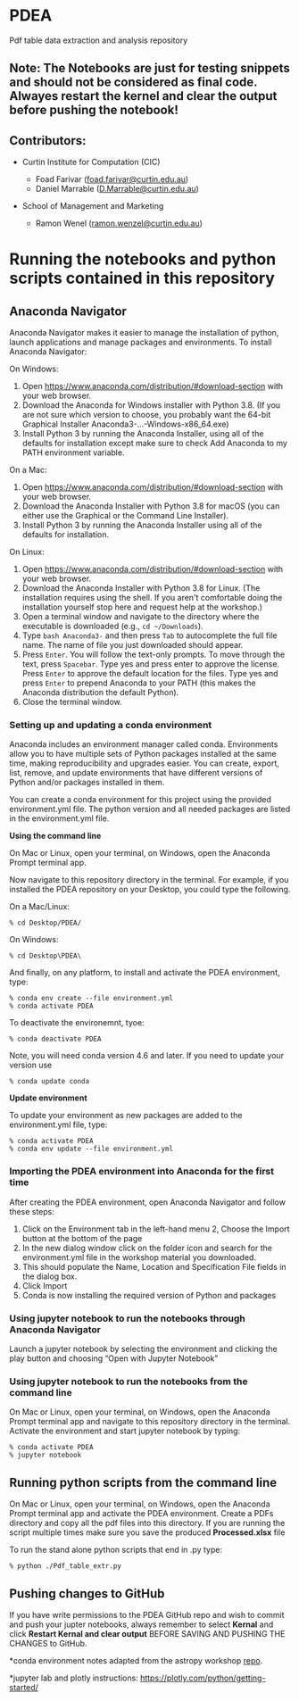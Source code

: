 # PDEA
Pdf table data extraction and analysis repository

## Note: The Notebooks are just for testing snippets and should not be considered as final code. Alwayes restart the kernel and clear the output before pushing the notebook! 

## Contributors:
* Curtin Institute for Computation (CIC)
  * Foad Farivar (foad.farivar@curtin.edu.au)
  * Daniel Marrable (D.Marrable@curtin.edu.au)
 
* School of Management and Marketing 
  * Ramon Wenel (ramon.wenzel@curtin.edu.au)

# Running the notebooks and python scripts contained in this repository
## Anaconda Navigator
Anaconda Navigator makes it easier to manage the installation of python, launch applications and manage packages and environments. To install Anaconda Navigator:

On Windows:
1. Open https://www.anaconda.com/distribution/#download-section with your web browser.
2. Download the Anaconda for Windows installer with Python 3.8. (If you are not sure which version to choose, you probably want the 64-bit Graphical Installer Anaconda3-...-Windows-x86_64.exe)
3. Install Python 3 by running the Anaconda Installer, using all of the defaults for installation except make sure to check Add Anaconda to my PATH environment variable.

On a Mac:
1. Open https://www.anaconda.com/distribution/#download-section with your web browser.
2. Download the Anaconda Installer with Python 3.8 for macOS (you can either use the Graphical or the Command Line Installer).
3. Install Python 3 by running the Anaconda Installer using all of the defaults for installation.

On Linux:
1. Open https://www.anaconda.com/distribution/#download-section with your web browser.
2. Download the Anaconda Installer with Python 3.8 for Linux.
(The installation requires using the shell. If you aren't comfortable doing the installation yourself stop here and request help at the workshop.)
3. Open a terminal window and navigate to the directory where the executable is downloaded (e.g., `cd ~/Downloads`).
4. Type
```bash Anaconda3-```
and then press ```Tab``` to autocomplete the full file name. The name of file you just downloaded should appear.
5. Press ```Enter```. You will follow the text-only prompts. To move through the text, press ```Spacebar```. Type yes and press enter to approve the license. Press ```Enter``` to approve the default location for the files. Type yes and press ```Enter``` to prepend Anaconda to your PATH (this makes the Anaconda distribution the default Python).
6. Close the terminal window.

### Setting up and updating a conda environment

Anaconda includes an environment manager called conda. Environments allow you to have multiple sets of Python packages installed at the same time, making reproducibility and upgrades easier. You can create, export, list, remove, and update environments that have different versions of Python and/or packages installed in them.

You can create a conda environment for this project using the provided environment.yml file. The python version and all needed packages are listed in the environment.yml file.

**Using the command line**

On Mac or Linux, open your terminal, on Windows, open the Anaconda Prompt terminal app.

Now navigate to this repository directory in the terminal. For example, if you installed the PDEA repository on your Desktop, you could type the following.

On a Mac/Linux:
```
% cd Desktop/PDEA/
```
On Windows:
```
% cd Desktop\PDEA\
```
And finally, on any platform, to install and activate the PDEA environment, type:
```
% conda env create --file environment.yml
% conda activate PDEA
```
To deactivate the environemnt, tyoe:
```
% conda deactivate PDEA
```

Note, you will need conda version 4.6 and later. If you need to update your version use 
```
% conda update conda
```

**Update environment**

To update your environment as new packages are added to the environment.yml file, type:
```
% conda activate PDEA
% conda env update --file environment.yml
```

### Importing the PDEA environment into Anaconda for the first time
After creating the PDEA environment, open Anaconda Navigator and follow these steps:

1. Click on the Environment tab in the left-hand menu
2, Choose the Import button at the bottom of the page
3. In the new dialog window click on the folder icon and search for the environment.yml file in the workshop material you downloaded.
4. This should populate the Name, Location and Specification File fields in the dialog box.
5. Click Import 
6. Conda is now installing the required version of Python and packages

### Using jupyter notebook to run the notebooks through Anaconda Navigator
Launch a jupyter notebook by selecting the environment and clicking the play button and choosing “Open with Jupyter Notebook”

### Using jupyter notebook to run the notebooks from the command line
On Mac or Linux, open your terminal, on Windows, open the Anaconda Prompt terminal app and navigate to this repository directory in the terminal. Activate the environment and start jupyter notebook by typing:

```
% conda activate PDEA
% jupyter notebook
```

## Running python scripts from the command line
On Mac or Linux, open your terminal, on Windows, open the Anaconda Prompt terminal app and activate the PDEA environment.
Create a PDFs directory and copy all the pdf files into this directory. 
If you are running the script multiple times make sure you save the produced **Processed.xlsx** file

To run the stand alone python scripts that end in .py type:
```
% python ./Pdf_table_extr.py
```

## Pushing changes to GitHub
If you have write permissions to the PDEA GitHub repo and wish to commit and push your jupter notebooks, always remember to select **Kernal** and click **Restart Kernal and clear output** BEFORE SAVING AND PUSHING THE CHANGES to GitHub.


*conda environment notes adapted from the astropy workshop [repo](https://github.com/astropy/astropy-workshop).

*jupyter lab and plotly instructions: https://plotly.com/python/getting-started/
